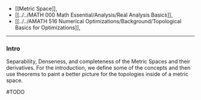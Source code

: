 - [[Metric Space]], 
- [[../../MATH 000 Math Essential/Analysis/Real Analysis Basics]], 
- [[../../AMATH 516 Numerical Optimizations/Background/Topological Basics for Optimizations]], 


---
### **Intro**

Separability, Denseness, and completeness of the Metric Spaces and their derivatives. For the introduction, we define some of the concepts and then use theorems to paint a better picture for the topologies inside of a metric space. 

#TODO 

